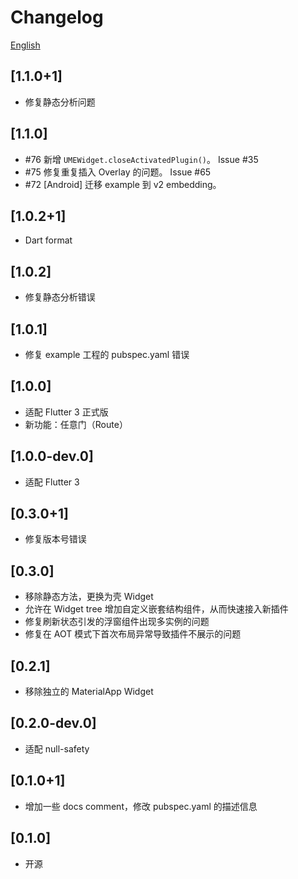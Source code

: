 # Changelog

[English](./CHANGELOG.md)

## [1.1.0+1]

* 修复静态分析问题

## [1.1.0]

* #76 新增 `UMEWidget.closeActivatedPlugin()`。 Issue #35
* #75 修复重复插入 Overlay 的问题。 Issue #65
* #72 [Android] 迁移 example 到 v2 embedding。

## [1.0.2+1]

* Dart format

## [1.0.2]

* 修复静态分析错误

## [1.0.1]

* 修复 example 工程的 pubspec.yaml 错误

## [1.0.0]

* 适配 Flutter 3 正式版
* 新功能：任意门（Route）

## [1.0.0-dev.0]

* 适配 Flutter 3

## [0.3.0+1]

* 修复版本号错误

## [0.3.0]

* 移除静态方法，更换为壳 Widget
* 允许在 Widget tree 增加自定义嵌套结构组件，从而快速接入新插件
* 修复刷新状态引发的浮窗组件出现多实例的问题
* 修复在 AOT 模式下首次布局异常导致插件不展示的问题

## [0.2.1]

* 移除独立的 MaterialApp Widget

## [0.2.0-dev.0]

* 适配 null-safety

## [0.1.0+1]

* 增加一些 docs comment，修改 pubspec.yaml 的描述信息

## [0.1.0]

* 开源
